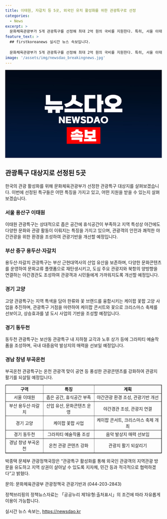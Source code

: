 ```yaml
---
title: 이태원, 자갈치 등 5곳, 외국인 유치 활성화를 위한 관광특구로 선정
categories:
  - News
excerpt: >
  문화체육관광부가 5개 관광특구를 선정해 최대 2억 원의 국비를 지원한다. 특히, 서울 이태원은 야간 관광을 위한 환경 조성에 초점을 맞추고, 부산 용두산·자갈치는 문화 교류 플랫폼 재탄생을 계획하며, 고양은 케이팝과 꽃 브랜드를 융합한 사업을 추진한다. 동두천과 부곡온천도 각자의 관광특구를 활성화할 계획이다. 이러한 지원으로 지역 상권이 살아나고 외국인 관광객 유치를 촉진할 것으로 기대된다.
feature_text: >
  ## firstkoreanews 실시간 뉴스 속보입니다.

  문화체육관광부가 5개 관광특구를 선정해 최대 2억 원의 국비를 지원한다. 특히, 서울 이태원은 야간 관광을 위한 환경 조성에 초점을 맞추고, 부산 용두산·자갈치는 문화 교류 플랫폼 재탄생을 계획하며, 고양은 케이팝과 꽃 브랜드를 융합한 사업을 추진한다. 동두천과 부곡온천도 각자의 관광특구를 활성화할 계획이다. 이러한 지원으로 지역 상권이 살아나고 외국인 관광객 유치를 촉진할 것으로 기대된다.
image: '/assets/img/newsdao_breakingnews.jpg'
---
```


<p><img src="/assets/img/newsdao_breakingnews.jpg" alt="firstkoreanews 속보" /></p>

<h2 data-ke-size="size26">관광특구 대상지로 선정된 5곳</h2>

<p data-ke-size="size16">한국의 관광 활성화를 위해 문화체육관광부가 선정한 관광특구 대상지를 살펴보겠습니다. 이번에 선정된 특구들은 어떤 특징을 가지고 있고, 어떤 지원을 받을 수 있는지 살펴보겠습니다.</p>

<h3>서울 용산구 이태원</h3>

<p data-ke-size="size16">이태원 관광특구는 상대적으로 좁은 공간에 휴식공간이 부족하고 지역 특성상 야간에도 다양한 문화와 관광 활동이 이뤄지는 특징을 가지고 있으며, 관광객의 안전과 쾌적한 야간관광을 위한 환경을 조성하여 관광기반을 개선할 예정입니다.</p>

<h3>부산 중구 용두산·자갈치</h3>

<p data-ke-size="size16">용두산·자갈치 관광특구는 부산 근현대역사의 산업 유산을 보존하며, 다양한 문화콘텐츠를 운영하여 문화교류 플랫폼으로 재탄생시키고, 도심 주요 관광지와 북항의 양방향을 연결하는 야간경관도 조성하여 관광객과 시민들에게 가까워지도록 개선할 예정입니다.</p>

<h3>경기 고양</h3>

<p data-ke-size="size16">고양 관광특구는 지역 특색을 담아 한류와 꽃 브랜드를 융합시키는 케이팝 꽃팝 고양 사업을 추진하며, 관광특구 거점을 마련하여 케이팝 콘서트와 꽃으로 크리스마스 축제를 선보이고, 상승효과를 낼 도시 사업의 기반을 조성할 예정입니다.</p>

<h3>경기 동두천</h3>

<p data-ke-size="size16">동두천 관광특구는 보산동 관광특구 내 지하철 교각과 노후 상가 등에 그라피티 예술작품을 조성하며, 국내 대중음악 발상지의 매력을 선보일 예정입니다.</p>

<h3>경남 창녕 부곡온천</h3>

<p data-ke-size="size16">부곡온천 관광특구는 온천 관광객 맞이 공연 등 풍성한 관광콘텐츠를 강화하여 관광지 활기를 되살릴 예정입니다.</p>

<table border="1" style="width: 100%;">
<tbody>
<tr>
<td style="text-align: center; height: 17px;"><b>구역</b></td>
<td style="text-align: center; height: 17px;"><b>특징</b></td>
<td style="text-align: center; height: 17px;"><b>계획</b></td>
</tr>
<tr>
<td style="text-align: center; height: 17px;">서울 이태원</td>
<td style="text-align: center; height: 17px;">좁은 공간, 휴식공간 부족</td>
<td style="text-align: center; height: 17px;">야간관광 환경 조성, 관광기반 개선</td>
</tr>
<tr>
<td style="text-align: center; height: 17px;">부산 용두산·자갈치</td>
<td style="text-align: center; height: 17px;">산업 유산, 문화콘텐츠 운영</td>
<td style="text-align: center; height: 17px;">야간경관 조성, 관광지 연결</td>
</tr>
<tr>
<td style="text-align: center; height: 17px;">경기 고양</td>
<td style="text-align: center; height: 17px;">케이팝 꽃팝 사업</td>
<td style="text-align: center; height: 17px;">케이팝 콘서트, 크리스마스 축제 개최</td>
</tr>
<tr>
<td style="text-align: center; height: 17px;">경기 동두천</td>
<td style="text-align: center; height: 17px;">그라피티 예술작품 조성</td>
<td style="text-align: center; height: 17px;">음악 발상지 매력 선보임</td>
</tr>
<tr>
<td style="text-align: center; height: 17px;">경남 창녕 부곡온천</td>
<td style="text-align: center; height: 17px;">온천 관광 콘텐츠 강화</td>
<td style="text-align: center; height: 17px;">관광지 활기 되살리기</td>
</tr>
</tbody>
</table>

<p data-ke-size="size16">박종택 문체부 관광정책국장은 “관광특구 활성화를 통해 외국인 관광객의 지역관광 방문을 유도하고 지역 상권이 살아날 수 있도록 지자체, 민간 등과 적극적으로 협력하겠다”고 밝혔다.</p>

<p data-ke-size="size16">문의: 문화체육관광부 관광정책국 관광기반과 (044-203-2843)</p>

<p data-ke-size="size16">정책브리핑의 정책뉴스자료는 「공공누리 제1유형:출처표시」의 조건에 따라 자유롭게 이용이 가능합니다.</p>
실시간 뉴스 속보는, <a href="https://newsdao.kr" rel="dofollow">https://newsdao.kr</a>


